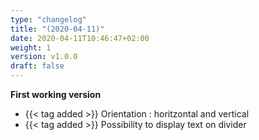 ```yaml
---
type: "changelog"
title: "(2020-04-11)"
date: 2020-04-11T10:46:47+02:00
weight: 1
version: v1.0.0
draft: false
---
```


**First working version**
- {{< tag added >}} Orientation : horitzontal and vertical
- {{< tag added >}} Possibility to display text on divider
